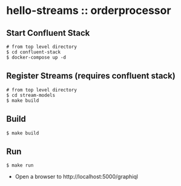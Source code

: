 # hello-streams :: orderprocessor

## Start Confluent Stack
```
# from top level directory
$ cd confluent-stack
$ docker-compose up -d
```

## Register Streams (requires confluent stack)
```
# from top level directory
$ cd stream-models
$ make build
```

## Build

```
$ make build
```

## Run
```
$ make run
```

- Open a browser to http://localhost:5000/graphiql
